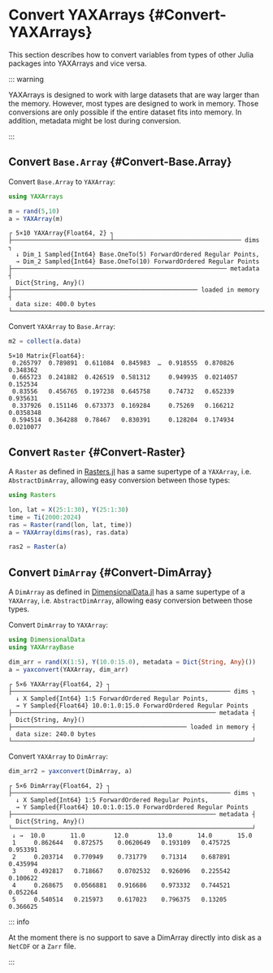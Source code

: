 
# Convert YAXArrays {#Convert-YAXArrays}

This section describes how to convert variables from types of other Julia packages into YAXArrays and vice versa.

::: warning

YAXArrays is designed to work with large datasets that are way larger than the memory. However, most types are designed to work in memory. Those conversions are only possible if the entire dataset fits into memory. In addition, metadata might be lost during conversion.

:::

## Convert `Base.Array` {#Convert-Base.Array}

Convert `Base.Array` to `YAXArray`:

```julia
using YAXArrays

m = rand(5,10)
a = YAXArray(m)
```


```
┌ 5×10 YAXArray{Float64, 2} ┐
├───────────────────────────┴─────────────────────────────────── dims ┐
  ↓ Dim_1 Sampled{Int64} Base.OneTo(5) ForwardOrdered Regular Points,
  → Dim_2 Sampled{Int64} Base.OneTo(10) ForwardOrdered Regular Points
├─────────────────────────────────────────────────────────── metadata ┤
  Dict{String, Any}()
├─────────────────────────────────────────────────── loaded in memory ┤
  data size: 400.0 bytes
└─────────────────────────────────────────────────────────────────────┘
```


Convert `YAXArray` to `Base.Array`:

```julia
m2 = collect(a.data)
```


```
5×10 Matrix{Float64}:
 0.265797  0.789891  0.611084  0.845983  …  0.918555  0.870826   0.348362
 0.665723  0.241882  0.426519  0.581312     0.949935  0.0214057  0.152534
 0.83556   0.456765  0.197238  0.645758     0.74732   0.652339   0.935631
 0.337926  0.151146  0.673373  0.169284     0.75269   0.166212   0.0358348
 0.594514  0.364288  0.78467   0.830391     0.128204  0.174934   0.0210077
```


## Convert `Raster` {#Convert-Raster}

A `Raster` as defined in [Rasters.jl](https://rafaqz.github.io/Rasters.jl/stable/) has a same supertype of a `YAXArray`, i.e. `AbstractDimArray`, allowing easy conversion between those types:

```julia
using Rasters

lon, lat = X(25:1:30), Y(25:1:30)
time = Ti(2000:2024)
ras = Raster(rand(lon, lat, time))
a = YAXArray(dims(ras), ras.data)
```


```julia
ras2 = Raster(a)
```


## Convert `DimArray` {#Convert-DimArray}

A `DimArray` as defined in [DimensionalData.jl](https://rafaqz.github.io/DimensionalData.jl/dev/dimarrays) has a same supertype of a `YAXArray`, i.e. `AbstractDimArray`, allowing easy conversion between those types.

Convert `DimArray` to `YAXArray`:

```julia
using DimensionalData
using YAXArrayBase

dim_arr = rand(X(1:5), Y(10.0:15.0), metadata = Dict{String, Any}())
a = yaxconvert(YAXArray, dim_arr)
```


```
┌ 5×6 YAXArray{Float64, 2} ┐
├──────────────────────────┴───────────────────────────────── dims ┐
  ↓ X Sampled{Int64} 1:5 ForwardOrdered Regular Points,
  → Y Sampled{Float64} 10.0:1.0:15.0 ForwardOrdered Regular Points
├──────────────────────────────────────────────────────── metadata ┤
  Dict{String, Any}()
├──────────────────────────────────────────────── loaded in memory ┤
  data size: 240.0 bytes
└──────────────────────────────────────────────────────────────────┘
```


Convert `YAXArray` to `DimArray`:

```julia
dim_arr2 = yaxconvert(DimArray, a)
```


```
┌ 5×6 DimArray{Float64, 2} ┐
├──────────────────────────┴───────────────────────────────── dims ┐
  ↓ X Sampled{Int64} 1:5 ForwardOrdered Regular Points,
  → Y Sampled{Float64} 10.0:1.0:15.0 ForwardOrdered Regular Points
├──────────────────────────────────────────────────────── metadata ┤
  Dict{String, Any}()
└──────────────────────────────────────────────────────────────────┘
 ↓ →  10.0       11.0        12.0        13.0       14.0       15.0
 1     0.862644   0.872575    0.0620649   0.193109   0.475725   0.953391
 2     0.203714   0.770949    0.731779    0.71314    0.687891   0.435994
 3     0.492817   0.718667    0.0702532   0.926096   0.225542   0.100622
 4     0.268675   0.0566881   0.916686    0.973332   0.744521   0.052264
 5     0.540514   0.215973    0.617023    0.796375   0.13205    0.366625
```


::: info

At the moment there is no support to save a DimArray directly into disk as a `NetCDF` or a `Zarr` file.

:::
